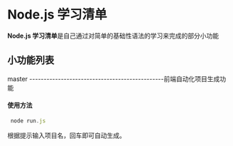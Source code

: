 # Node.js 学习清单
**Node.js 学习清单**是自己通过对简单的基础性语法的学习来完成的部分小功能
## 小功能列表
master -----------------------------------------------前端自动化项目生成功能
#### 使用方法
```js
 node run.js
```
根据提示输入项目名，回车即可自动生成。